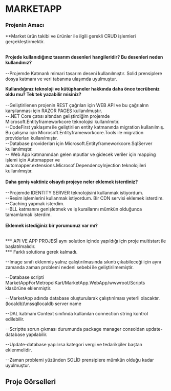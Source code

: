 
# MARKETAPP

### Projenin Amacı
**Market ürün takibi ve ürünler ile ilgili gerekli CRUD işlemleri gerçekleştirmektir.<br/><br/>

**Projede kullanıdığınız tasarım desenleri hangileridir? Bu desenleri neden kullandınız?** <br/><br/>
--Projemde Katmanlı mimari tasarım deseni kullanılmıştır. Solid prensiplere dosya katmanı ve veri tabanına ulaşımda uyulmuştur.

**Kullandığınız teknoloji ve kütüphaneler hakkında daha önce tecrübeniz oldu mu? Tek tek
yazabilir misiniz?** <br/><br/>
--Geliştirilenen projenin REST çağrıları için WEB API ve bu çağrıalrın karşılanması için RAZOR PAGES kullanılmuştır. <br/>
--.NET Core çatısı altından geliştirdiğim projemde Microsoft.Entityframeworkcore teknolojisi kullanılmıtır. <br/>
--CodeFirst yaklaşımı ile geliştirilen entity katmanında migration kullanılmış. Bu çalışma için  Microsoft.Entityframeworkcore.Tools ile migration providerları kullanılmıştır. <br/> --Database providerları için  Microsoft.Entityframeworkcore.SqlServer kullanılmıştır. <br/> -- Web App katmanından gelen ınputlar ve gidecek veriler için mapping işlemi için Automapper ve automapper.extensions.Microsof.DependencyInjection teknolojileri kullanılmıştır. <br/><br/> 
**Daha geniş vaktiniz olsaydı projeye neler eklemek isterdiniz?**<br/><br/>
--Projemde IDENTITY SERVER teknolojisini kullanmak istiyordum.<br/>
--Resim işlemlerini kullanmak istiyordum. Bir CDN servisi eklemek isterdim.<br/>
--Caching yapmak isterdim. <br/>
--BLL katmanını genişletmek ve iş kurallarını mümkün olduğunca tamamlamak isterdim.<br/><br/>
**Eklemek istediğiniz bir yorumunuz var mı?**
<br/><br/>



*** API VE APP PROJESİ aynı solution içinde yapıldığı için proje multistart ile başlatılmalıdır. <br/>
*** Farklı solutiona gerek kalmadı.

--Image sınıfı eklenmiş yalnız çalıştırılmasında sıkıntı çıkabileceği için aynı zamanda 
zaman problemi nedeni sebebi ile geliştirilmemiştir.

--Database scripti MarketAppForMetropolKart/MarketApp.WebApp/wwwroot/Scripts klasörüne eklenmiştir.

--MarketApp adında database oluşturularak çalıştırılması yeterli olacaktır.(localdb)\mssqllocaldb server name

--DAL katmanı Context sınıfında kullanılan connection string kontrol edilebilir.

--Scriptte sorun çıkması durumunda package manager consoldan update-database yapılabilir.

--Update-database yapılırsa kategori vergi ve tedarikçiler baştan eklenmelidir.

--Zaman problemi yüzünden SOLİD prensiplere mümkün olduğu kadar uyulmuştur.

## Proje Görselleri

